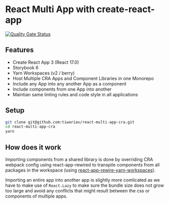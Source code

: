 # React Multi App with create-react-app

[![Quality Gate Status](https://sonarcloud.io/api/project_badges/measure?project=tiwariav_react-multi-app-cra&metric=alert_status)](https://sonarcloud.io/dashboard?id=tiwariav_react-multi-app)

## Features

- Create React App 3 (React 17.0)
- Storybook 6
- Yarn Workspaces (v2 / berry)
- Host Multiple CRA Apps and Component Libraries in one Monorepo
- Include any App into any another App as a component
- Include components from one App into another
- Maintian same linting rules and code style in all applications

## Setup

```bash
git clone git@github.com:tiwariav/react-multi-app-cra.git
cd react-multi-app-cra
yarn
```

## How does it work

Importing components from a shared library is done by overriding CRA webpack config using react-app-rewired to transpile components from
all packages in the workspace (using [react-app-rewire-yarn-workspaces](https://github.com/viewstools/yarn-workspaces-cra-crna/tree/master/react-app-rewire-yarn-workspaces)).

Importing an entire app into another app is slightly more comlicated as we have to make use of `React.Lazy` to make sure the bundle size
does not grow too large and avoid any conflicts that might result between the css or components of multiple apps.
